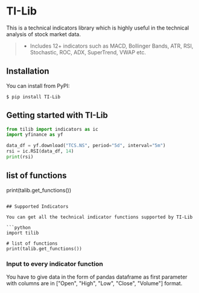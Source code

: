 # TI-Lib
This is a technical indicators library which is highly useful in the technical analysis of stock market data.

> * Includes 12+ indicators such as MACD, Bollinger Bands, ATR, RSI, 
>   Stochastic, ROC, ADX, SuperTrend, VWAP etc.

## Installation

You can install from PyPI:

```
$ pip install TI-Lib
```

## Getting started with TI-Lib

```python
from tilib import indicators as ic
import yfinance as yf

data_df = yf.download("TCS.NS", period="5d", interval="5m")
rsi = ic.RSI(data_df, 14)
print(rsi)

```

## list of functions
print(talib.get_functions())
```

## Supported Indicators

You can get all the technical indicator functions supported by TI-Lib

```python
import tilib

# list of functions
print(talib.get_functions())
```

### Input to every indicator function
You have to give data in the form of pandas dataframe as first parameter with columns are in ["Open", "High", "Low", "Close", "Volume"] format.

